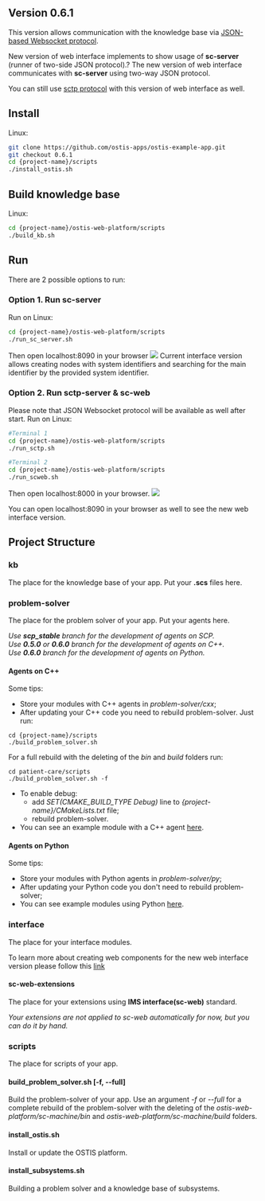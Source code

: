 ## Version 0.6.1

This version allows communication with the knowledge base via [JSON-based Websocket protocol](http://ostis-dev.github.io/sc-machine/http/websocket/).

New version of web interface implements to show usage of **sc-server** (runner of two-side JSON protocol).?
The new version of web interface communicates with **sc-server** using two-way JSON protocol.

You can still use [sctp protocol](http://ostis-dev.github.io/sc-machine/net/sctp/) with this version of web interface as well.

## Install

Linux:
```sh
git clone https://github.com/ostis-apps/ostis-example-app.git
git checkout 0.6.1
cd {project-name}/scripts
./install_ostis.sh
```

## Build knowledge base
Linux:
```sh
cd {project-name}/ostis-web-platform/scripts
./build_kb.sh
```

## Run

There are 2 possible options to run:
### Option 1. Run sc-server 
Run on Linux:
```sh
cd {project-name}/ostis-web-platform/scripts
./run_sc_server.sh
```

Then open localhost:8090 in your browser
![](https://i.imgur.com/wibISSV.png)
Current interface version allows creating nodes with system identifiers and searching for the main identifier by the provided system identifier.
### Option 2. Run sctp-server & sc-web
Please note that JSON Websocket protocol will be available as well after start.
Run on Linux:
```sh
#Terminal 1
cd {project-name}/ostis-web-platform/scripts
./run_sctp.sh

#Terminal 2
cd {project-name}/ostis-web-platform/scripts
./run_scweb.sh
```

Then open localhost:8000 in your browser.
![](https://i.imgur.com/6SehI5s.png)

You can open localhost:8090 in your browser as well to see the new web interface version.

## Project Structure

### kb
The place for the knowledge base of your app. Put your **.scs** files here.

### problem-solver
The place for the problem solver of your app. Put your agents here.

*Use **scp_stable** branch for the development of agents on SCP.*  
*Use **0.5.0** or **0.6.0** branch for the development of agents on C++.*  
*Use **0.6.0** branch for the development of agents on Python.*  

#### Agents on C++
Some tips:
- Store your modules with C++ agents in *problem-solver/cxx*;
- After updating your C++ code you need to rebuild problem-solver. Just run:  
```
cd {project-name}/scripts
./build_problem_solver.sh
```
For a full rebuild with the deleting of the *bin* and *build* folders run:
```
cd patient-care/scripts
./build_problem_solver.sh -f
```

- To enable debug:
    * add *SET(CMAKE_BUILD_TYPE Debug)* line 
    to *{project-name}/CMakeLists.txt* file;
    * rebuild problem-solver.
- You can see an example module with a C++ agent [here](problem-solver/cxx/exampleModule/README.md).

#### Agents on Python
Some tips:
- Store your modules with Python agents in *problem-solver/py*;
- After updating your Python code you don't need to rebuild problem-solver;
- You can see example modules using Python [here](problem-solver/py). 

### interface

The place for your interface modules.

To learn more about creating web components for the new web interface version please follow this [link](https://github.com/MikhailSadovsky/sc-machine/tree/example/web/client)

#### sc-web-extensions
The place for your extensions using **IMS interface(sc-web)** standard. 

*Your extensions are not applied to sc-web automatically for now, but you can do it by hand.*

### scripts
The place for scripts of your app.

#### build_problem_solver.sh [-f, --full]
Build the problem-solver of your app. Use an argument *-f* or *--full* for a complete rebuild of the problem-solver with the deleting of the *ostis-web-platform/sc-machine/bin* and *ostis-web-platform/sc-machine/build* folders.

#### install_ostis.sh
Install or update the OSTIS platform.

#### install_subsystems.sh
Building a problem solver and a knowledge base of subsystems.
